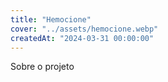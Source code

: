 ```yaml
---
title: "Hemocione"
cover: "../assets/hemocione.webp"
createdAt: "2024-03-31 00:00:00"
---
```


Sobre o projeto
